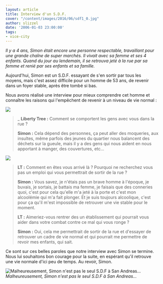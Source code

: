 ```yaml
---
layout: article
title: Interview d'un S.D.F.
cover: "/content/images/2016/06/sdf1_0.jpg"
author: slizzel
date: '2006-01-03 23:00:00'
tags:
- vice-city
---
```


_Il y a 4 ans, Simon était encore une personne respectable, travaillant pour une grande chaîne de super marchés. Il vivait avec sa femme et ses 4 enfants. Quand du jour au lendemain, il se retrouva jeté à la rue par sa femme et renié par ses enfants et sa famille._

Aujourd'hui, Simon est un S.D.F. essayant de s'en sortir par tous les moyens, mais c'est assez difficile pour un homme de 53 ans, de revenir dans un foyer stable, après être tombé si bas.

Nous avons réalisé une interview pour mieux comprendre cet homme et connaître les raisons qui l'empêchent de revenir à un niveau de vie normal :

![](/content/images/2005/01/sdf3_0.jpg)

> \_ **Liberty Tree :** Comment se comportent les gens avec vous dans la rue ?
> 
> **Simon :** Cela dépend des personnes, ça peut aller des moqueries, aux insultes, même parfois des jeunes du quartier nous balancent des déchets sur la gueule, mais il y a des gens qui nous aident en nous apportant à manger, des couvertures, etc...

![](/content/images/2005/01/groove_0.jpg)

> **LT :** Comment en êtes vous arrivé là ? Pourquoi ne recherchez vous pas un emploi qui vous permettrait de sortir de la rue ?
> 
> **Simon :** Vous savez, je n'étais pas un brave homme à l'époque, je buvais, je sortais, je battais ma femme, je faisais que des conneries quoi, c'est pour cela qu'elle m'a jeté à la porte et c'est mon alcoolémie qui m'a fait plonger. Et je suis toujours alcoolique, c'est pour ça qu'il m'est impossible de retrouver une vie stable pour le moment.
> 
> **LT :** Aimeriez-vous rentrer des un établissement qui pourrait vous aider dans votre combat contre ce mal qui vous ronge ?
> 
> **Simon :** Oui, cela me permettrait de sortir de la rue et d'essayer de retrouver un cadre de vie normal et qui pourrait me permettre de revoir mes enfants, qui sait.

Ce sont sur ces belles paroles que notre interview avec Simon se termine. Nous lui souhaitons bon courage pour la suite, en espérant qu'il retrouve une vie normale d'ici peu de temps. Au revoir, Simon.

![Malheureusement, Simon n'est pas le seul S.D.F à San Andreas...](/content/images/2005/01/sdf2_0.jpg)
_Malheureusement, Simon n'est pas le seul S.D.F à San Andreas..._


<!--kg-card-end: markdown-->

